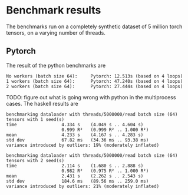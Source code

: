 # Benchmark results #
The benchmarks run on a completely synthetic dataset of 5 million torch tensors, on a varying number of threads.

## Pytorch ##
The result of the python benchmarks are 
```
No workers (batch size 64):     Pytorch: 12.513s (based on 4 loops)
1 workers (batch size 64):      Pytorch: 47.240s (based on 4 loops)
2 workers (batch size 64):      Pytorch: 27.444s (based on 4 loops)
``` 
TODO: figure out what is going wrong with python in the multiprocess cases.
The haskell results are 

```
benchmarking dataloader with threads/5000000/read batch size (64) tensors with 1 seed(s)
time                 4.334 s    (4.049 s .. 4.604 s)
                     0.999 R²   (0.999 R² .. 1.000 R²)
mean                 4.233 s    (4.167 s .. 4.283 s)
std dev              67.82 ms   (34.36 ms .. 93.38 ms)
variance introduced by outliers: 19% (moderately inflated)

benchmarking dataloader with threads/5000000/read batch size (64) tensors with 2 seed(s)
time                 2.114 s    (1.680 s .. 2.888 s)
                     0.982 R²   (0.975 R² .. 1.000 R²)
mean                 2.431 s    (2.262 s .. 2.543 s)
std dev              184.6 ms   (89.56 ms .. 259.0 ms)
variance introduced by outliers: 21% (moderately inflated)
```


